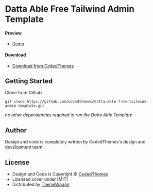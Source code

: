 # Datta Able Free Tailwind Admin Template

#### Preview

 - [Demo](https://codedthemes.com/demos/admin-templates/datta-able/tailwind/free)

#### Download
 - [Download from CodedThemes]( https://themewagon.com/themes/DattaAble)
 
 
## Getting Started

Clone from Github 
```
git clone https://github.com/codedthemes/datta-able-free-tailwind-admin-template.git
```
*no other dependencies required to run the Datta Able Template*
## Author

Design and code is completely written by CodedThemes's design and development team.  


## License

 - Design and Code is Copyright &copy; [CodedThemes](https://www.codedthemes.com)
 - Licensed cover under [MIT]
 - Distributed by [ThemeWagon](https://themewagon.com)

